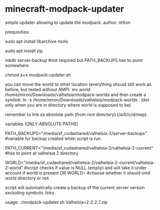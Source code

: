 # minecraft-modpack-updater
simple updater allowing to update the modpack. 
author: m1ron


prequisities: 


sudo apt install libarchive-tools

sudo apt install zip

mkdir server-backup #not required but PATH_BACKUPS has to point somewhere

chmod a+x modpack-updater.sh



you can move the world to other location (everything should still work as before, but tested without AMP): mv world /home/miron/Downloads/valhelsia/modpack-worlds and then create a symlink: ln -s /home/miron/Downloads/valhelsia/modpack-worlds . (dot only when you are in directory where world is supposed to be)

remember to link as absolute path (from root directory) (/a/b/c/d/map)



variables (ONLY ABSOLUTE PATHS)

PATH_BACKUPS="/media/sf_cudashared/valhelsia-2/server-backups"   #variable for backup created when script is run

PATH_CURRENT="/media/sf_cudashared/valhelsia-2/valhelsia-2-current"  #has to point at valhelsia 2 directory

WORLD="/media/sf_cudashared/valhelsia-2/valhelsia-2-current/valhelsia-2-world" #script checks if value is NULL (empty) and will take it under account if world is present
OR
WORLD=     #choose whether it should omit world directory or not

script will automatically create a backup of the current server version excluding symbolic links.

usage: ./modpack-updater.sh Valhelsia+2-2.2.7.zip
